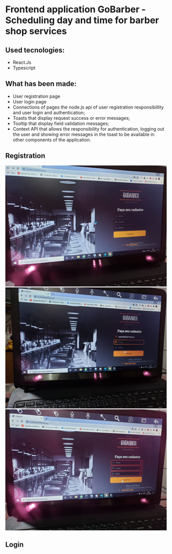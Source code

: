# Frontend application GoBarber - Scheduling day and time for barber shop services

## Used tecnologies:
- React.Js
- Typescript

## What has been made:
- User registration page
- User login page
- Connections of pages the node.js api of user registration responsibillity and user login and authentication;
- Toasts that display request success or error messages;
- Tooltip that display field validation messages;
- Context API that allows the responsibility for authentication, logging out the user and showing error messages in the toast 
to be available in other components of the application.

## Registration
<img src="https://github.com/LucasBarbosaFonseca/AppGoBarberReactJs/blob/master/ImagesFrontend/FrontendLogin1.jpeg" width="600" >
<img src="https://github.com/LucasBarbosaFonseca/AppGoBarberReactJs/blob/master/ImagesFrontend/FrontendLogin2.jpeg" width="600" >
<img src="https://github.com/LucasBarbosaFonseca/AppGoBarberReactJs/blob/master/ImagesFrontend/FrontendLogin3.jpeg" width="600" >

## Login
